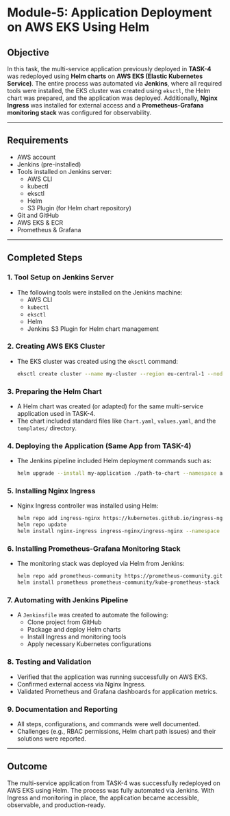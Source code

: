 # Module-5: Application Deployment on AWS EKS Using Helm

## Objective
In this task, the multi-service application previously deployed in **TASK-4** was redeployed using **Helm charts** on **AWS EKS (Elastic Kubernetes Service)**. The entire process was automated via **Jenkins**, where all required tools were installed, the EKS cluster was created using `eksctl`, the Helm chart was prepared, and the application was deployed. Additionally, **Nginx Ingress** was installed for external access and a **Prometheus-Grafana monitoring stack** was configured for observability.

---

## Requirements
- AWS account  
- Jenkins (pre-installed)  
- Tools installed on Jenkins server:
  - AWS CLI  
  - kubectl  
  - eksctl  
  - Helm  
  - S3 Plugin (for Helm chart repository)  
- Git and GitHub  
- AWS EKS & ECR  
- Prometheus & Grafana  

---

## Completed Steps

### 1. Tool Setup on Jenkins Server
- The following tools were installed on the Jenkins machine:
  - AWS CLI  
  - `kubectl`  
  - `eksctl`  
  - Helm  
  - Jenkins S3 Plugin for Helm chart management

### 2. Creating AWS EKS Cluster
- The EKS cluster was created using the `eksctl` command:
  ```bash
  eksctl create cluster --name my-cluster --region eu-central-1 --nodes 2
  ```

### 3. Preparing the Helm Chart
- A Helm chart was created (or adapted) for the same multi-service application used in TASK-4.
- The chart included standard files like `Chart.yaml`, `values.yaml`, and the `templates/` directory.

### 4. Deploying the Application (Same App from TASK-4)
- The Jenkins pipeline included Helm deployment commands such as:
  ```bash
  helm upgrade --install my-application ./path-to-chart --namespace app-namespace
  ```

### 5. Installing Nginx Ingress
- Nginx Ingress controller was installed using Helm:
  ```bash
  helm repo add ingress-nginx https://kubernetes.github.io/ingress-nginx
  helm repo update
  helm install nginx-ingress ingress-nginx/ingress-nginx --namespace ingress-basic --create-namespace
  ```

### 6. Installing Prometheus-Grafana Monitoring Stack
- The monitoring stack was deployed via Helm from Jenkins:
  ```bash
  helm repo add prometheus-community https://prometheus-community.github.io/helm-charts
  helm install prometheus prometheus-community/kube-prometheus-stack --namespace monitoring --create-namespace
  ```

### 7. Automating with Jenkins Pipeline
- A `Jenkinsfile` was created to automate the following:
  - Clone project from GitHub  
  - Package and deploy Helm charts  
  - Install Ingress and monitoring tools  
  - Apply necessary Kubernetes configurations

### 8. Testing and Validation
- Verified that the application was running successfully on AWS EKS.  
- Confirmed external access via Nginx Ingress.  
- Validated Prometheus and Grafana dashboards for application metrics.

### 9. Documentation and Reporting
- All steps, configurations, and commands were well documented.  
- Challenges (e.g., RBAC permissions, Helm chart path issues) and their solutions were reported.

---

## Outcome
The multi-service application from TASK-4 was successfully redeployed on AWS EKS using Helm. The process was fully automated via Jenkins. With Ingress and monitoring in place, the application became accessible, observable, and production-ready.